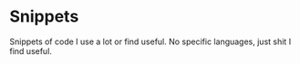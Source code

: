 Snippets
========

Snippets of code I use a lot or find useful.
No specific languages, just shit I find useful.
